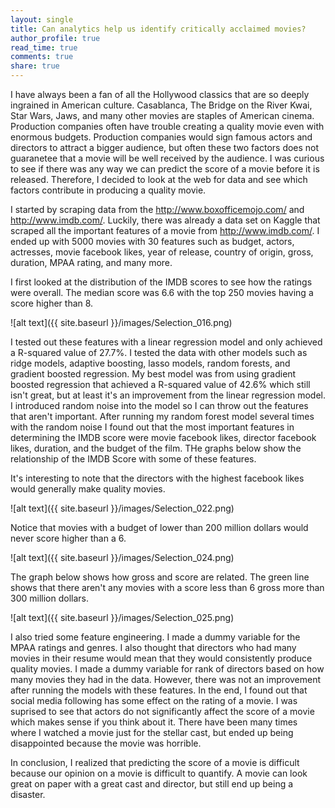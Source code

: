```yaml
---
layout: single
title: Can analytics help us identify critically acclaimed movies?
author_profile: true
read_time: true
comments: true
share: true
---
```


I have always been a fan of all the Hollywood classics that are so deeply ingrained in American culture. Casablanca, The Bridge on the River Kwai, Star Wars, Jaws, and many other movies are staples of American cinema. Production companies often have trouble creating a quality movie even with enormous budgets. Production companies would sign famous actors and directors to attract a bigger audience, but often these two factors does not guaranetee that a movie will be well received by the audience. I was curious to see if there was any way we can predict the score of a movie before it is released. Therefore, I decided to look at the web for data and see which factors contribute in producing a quality movie. 

I started by scraping data from the <http://www.boxofficemojo.com/> and <http://www.imdb.com/>. Luckily, there was already a data set on Kaggle that scraped all the important features of a movie from <http://www.imdb.com/>. I ended up with 5000 movies with 30 features such as budget, actors, actresses, movie facebook likes, year of release, country of origin, gross, duration, MPAA rating, and many more. 

I first looked at the distribution of the IMDB scores to see how the ratings were overall. The median score was 6.6 with the top 250 movies having a score higher than 8. 

![alt text]({{ site.baseurl }}/images/Selection_016.png) 

I tested out these features with a linear regression model and only achieved a R-squared value of 27.7%. I tested the data with other models such as ridge models, adaptive boosting, lasso models, random forests, and gradient boosted regression. My best model was from using gradient boosted regression that achieved a R-squared value of 42.6% which still isn't great, but at least it's an improvement from the linear regression model. I introduced random noise into the model so I can throw out the features that aren't important. After running my random forest model several times with the random noise I found out that the most important features in determining the IMDB score were movie facebook likes, director facebook likes, duration, and the budget of the film. THe graphs below show the relationship of the IMDB Score with some of these features.

It's interesting to note that the directors with the highest facebook likes would generally make quality movies.

![alt text]({{ site.baseurl }}/images/Selection_022.png)

Notice that movies with a budget of lower than 200 million dollars would never score higher than a 6.

![alt text]({{ site.baseurl }}/images/Selection_024.png)

The graph below shows how gross and score are related. The green line shows that there aren't any movies with a score less than 6 gross more than 300 million dollars. 

![alt text]({{ site.baseurl }}/images/Selection_025.png)

I also tried some feature engineering. I made a dummy variable for the MPAA ratings and genres. I also thought that directors who had many movies in their resume would mean that they would consistently produce quality movies. I made a dummy variable for rank of directors based on how many movies they had in the data. However, there was not an improvement after running the models with these features. In the end, I found out that social media following has some effect on the rating of a movie. I was suprised to see that actors do not significantly affect the score of a movie which makes sense if you think about it. There have been many times where I watched a movie just for the stellar cast, but ended up being disappointed because the movie was horrible.

In conclusion, I realized that predicting the score of a movie is difficult because our opinion on a movie is difficult to quantify. A movie can look great on paper with a great cast and director, but still end up being a disaster.



